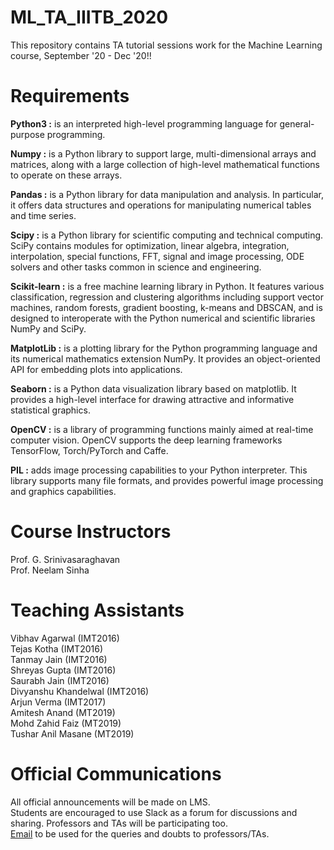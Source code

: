 # ML_TA_IIITB_2020
This repository contains TA tutorial sessions work for the Machine Learning course, September '20 - Dec '20!!

# Requirements

**Python3 :** is an interpreted high-level programming language for general-purpose programming.

**Numpy :** is a Python library to support large, multi-dimensional arrays and matrices, along with a large collection of high-level mathematical functions to operate on these arrays.

**Pandas :** is a Python library for data manipulation and analysis. In particular, it offers data structures and operations for manipulating numerical tables and time series.

**Scipy :** is a Python library for scientific computing and technical computing. SciPy contains modules for optimization, linear algebra, integration, interpolation, special functions, FFT, signal and image processing, ODE solvers and other tasks common in science and engineering.

**Scikit-learn :** is a free machine learning library in Python. It features various classification, regression and clustering algorithms including support vector machines, random forests, gradient boosting, k-means and DBSCAN, and is designed to interoperate with the Python numerical and scientific libraries NumPy and SciPy.

**MatplotLib :** is a plotting library for the Python programming language and its numerical mathematics extension NumPy. It provides an object-oriented API for embedding plots into applications.

**Seaborn :** is a Python data visualization library based on matplotlib. It provides a high-level interface for drawing attractive and informative statistical graphics.

**OpenCV :** is a library of programming functions mainly aimed at real-time computer vision. OpenCV supports the deep learning frameworks TensorFlow, Torch/PyTorch and Caffe.

**PIL :** adds image processing capabilities to your Python interpreter. This library supports many file formats, and provides powerful image processing and graphics capabilities.

# Course Instructors

Prof. G. Srinivasaraghavan <br />
Prof. Neelam Sinha

# Teaching Assistants

Vibhav Agarwal (IMT2016) <br />
Tejas Kotha (IMT2016) <br />
Tanmay Jain (IMT2016) <br />
Shreyas Gupta (IMT2016) <br />
Saurabh Jain (IMT2016) <br />
Divyanshu Khandelwal (IMT2016) <br />
Arjun Verma (IMT2017) <br />
Amitesh Anand (MT2019) <br />
Mohd Zahid Faiz (MT2019) <br />
Tushar Anil Masane (MT2019) <br />

    
# Official Communications
All official announcements will be made on LMS. <br />
Students are encouraged to use Slack as a forum for discussions and sharing. Professors and TAs will be participating too. <br />
[Email](mailto:ai511ml.forum@iiitb.ac.in) to be used for the queries and doubts to professors/TAs.


